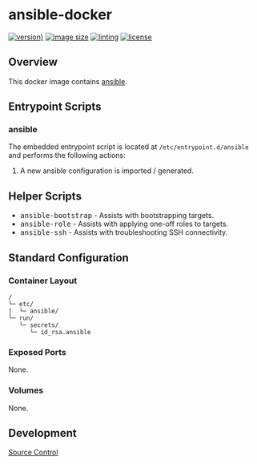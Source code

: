 # ansible-docker

[![version)](https://img.shields.io/docker/v/crashvb/ansible/latest)](https://hub.docker.com/repository/docker/crashvb/ansible)
[![image size](https://img.shields.io/docker/image-size/crashvb/ansible/latest)](https://hub.docker.com/repository/docker/crashvb/ansible)
[![linting](https://img.shields.io/badge/linting-hadolint-yellow)](https://github.com/hadolint/hadolint)
[![license](https://img.shields.io/github/license/crashvb/ansible-docker.svg)](https://github.com/crashvb/ansible-docker/blob/master/LICENSE.md)

## Overview

This docker image contains [ansible](https://ansible.com/).

## Entrypoint Scripts

### ansible

The embedded entrypoint script is located at `/etc/entrypoint.d/ansible` and performs the following actions:

1. A new ansible configuration is imported / generated.

## Helper Scripts

* <tt>ansible-bootstrap</tt> - Assists with bootstrapping targets.
* <tt>ansible-role</tt> - Assists with applying one-off roles to targets.
* <tt>ansible-ssh</tt> - Assists with troubleshooting SSH connectivity.

## Standard Configuration

### Container Layout

```
/
└─ etc/
│  └─ ansible/
└─ run/
   └─ secrets/
      └─ id_rsa.ansible
```

### Exposed Ports

None.

### Volumes

None.

## Development

[Source Control](https://github.com/crashvb/ansible-docker)

